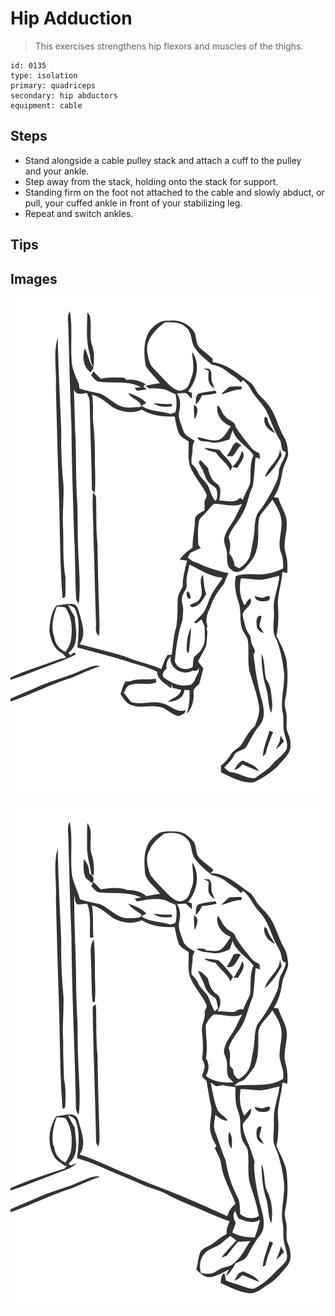 # Hip Adduction
> This exercises strengthens hip flexors and muscles of the thighs.

``` 
id: 0135 
type: isolation 
primary: quadriceps 
secondary: hip abductors 
equipment: cable 
``` 

## Steps

 - Stand alongside a cable pulley stack and attach a cuff to the pulley and your ankle.
 - Step away from the stack, holding onto the stack for support.
 - Standing firm on the foot not attached to the cable and slowly abduct, or pull, your cuffed ankle in front of your stabilizing leg.
 - Repeat and switch ankles.

## Tips


## Images

![](./../svg/0135-relaxation.svg)

![](./../svg/0135-tension.svg)
